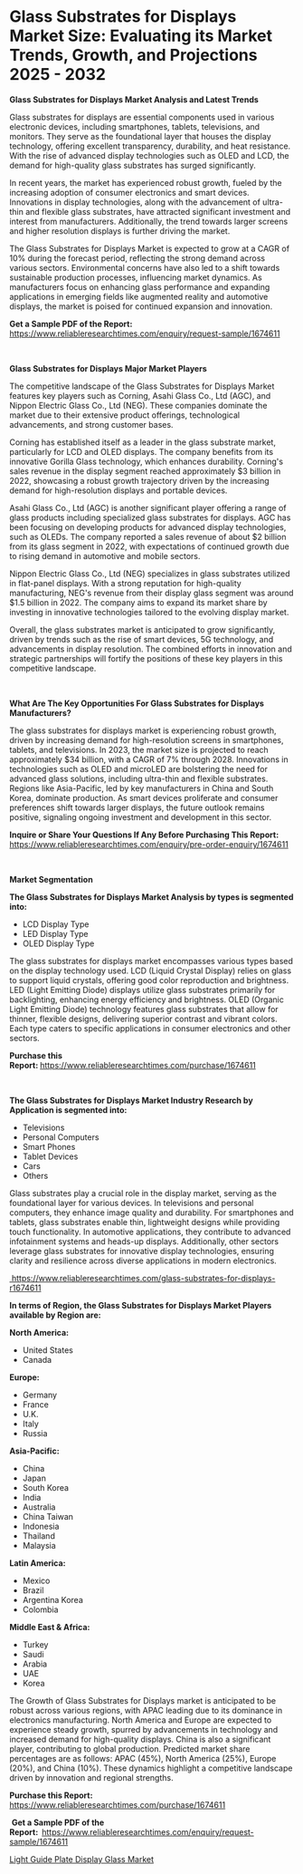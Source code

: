 <p><h1>Glass Substrates for Displays Market Size: Evaluating its Market Trends, Growth, and Projections 2025 - 2032</h1></p><p><strong>Glass Substrates for Displays Market Analysis and Latest Trends</strong></p>
<p><p>Glass substrates for displays are essential components used in various electronic devices, including smartphones, tablets, televisions, and monitors. They serve as the foundational layer that houses the display technology, offering excellent transparency, durability, and heat resistance. With the rise of advanced display technologies such as OLED and LCD, the demand for high-quality glass substrates has surged significantly.</p><p>In recent years, the market has experienced robust growth, fueled by the increasing adoption of consumer electronics and smart devices. Innovations in display technologies, along with the advancement of ultra-thin and flexible glass substrates, have attracted significant investment and interest from manufacturers. Additionally, the trend towards larger screens and higher resolution displays is further driving the market.</p><p>The Glass Substrates for Displays Market is expected to grow at a CAGR of 10% during the forecast period, reflecting the strong demand across various sectors. Environmental concerns have also led to a shift towards sustainable production processes, influencing market dynamics. As manufacturers focus on enhancing glass performance and expanding applications in emerging fields like augmented reality and automotive displays, the market is poised for continued expansion and innovation.</p></p>
<p><strong>Get a Sample PDF of the Report:&nbsp;</strong> <a href="https://www.reliableresearchtimes.com/enquiry/request-sample/1674611?utm_campaign=3004&utm_medium=2&utm_source=Github&utm_content=ia&utm_term=25032025&utm_id=glass-substrates-for-displays">https://www.reliableresearchtimes.com/enquiry/request-sample/1674611</a></p>
<p>&nbsp;</p>
<p><strong>Glass Substrates for Displays Major Market Players</strong></p>
<p><p>The competitive landscape of the Glass Substrates for Displays Market features key players such as Corning, Asahi Glass Co., Ltd (AGC), and Nippon Electric Glass Co., Ltd (NEG). These companies dominate the market due to their extensive product offerings, technological advancements, and strong customer bases.</p><p>Corning has established itself as a leader in the glass substrate market, particularly for LCD and OLED displays. The company benefits from its innovative Gorilla Glass technology, which enhances durability. Corning's sales revenue in the display segment reached approximately $3 billion in 2022, showcasing a robust growth trajectory driven by the increasing demand for high-resolution displays and portable devices.</p><p>Asahi Glass Co., Ltd (AGC) is another significant player offering a range of glass products including specialized glass substrates for displays. AGC has been focusing on developing products for advanced display technologies, such as OLEDs. The company reported a sales revenue of about $2 billion from its glass segment in 2022, with expectations of continued growth due to rising demand in automotive and mobile sectors.</p><p>Nippon Electric Glass Co., Ltd (NEG) specializes in glass substrates utilized in flat-panel displays. With a strong reputation for high-quality manufacturing, NEG's revenue from their display glass segment was around $1.5 billion in 2022. The company aims to expand its market share by investing in innovative technologies tailored to the evolving display market.</p><p>Overall, the glass substrates market is anticipated to grow significantly, driven by trends such as the rise of smart devices, 5G technology, and advancements in display resolution. The combined efforts in innovation and strategic partnerships will fortify the positions of these key players in this competitive landscape.</p></p>
<p>&nbsp;</p>
<p><strong>What Are The Key Opportunities For Glass Substrates for Displays Manufacturers?</strong></p>
<p><p>The glass substrates for displays market is experiencing robust growth, driven by increasing demand for high-resolution screens in smartphones, tablets, and televisions. In 2023, the market size is projected to reach approximately $34 billion, with a CAGR of 7% through 2028. Innovations in technologies such as OLED and microLED are bolstering the need for advanced glass solutions, including ultra-thin and flexible substrates. Regions like Asia-Pacific, led by key manufacturers in China and South Korea, dominate production. As smart devices proliferate and consumer preferences shift towards larger displays, the future outlook remains positive, signaling ongoing investment and development in this sector.</p></p>
<p><strong>Inquire or Share Your Questions If Any Before Purchasing This Report:</strong> <a href="https://www.reliableresearchtimes.com/enquiry/pre-order-enquiry/1674611?utm_campaign=3004&utm_medium=2&utm_source=Github&utm_content=ia&utm_term=25032025&utm_id=glass-substrates-for-displays">https://www.reliableresearchtimes.com/enquiry/pre-order-enquiry/1674611</a></p>
<p>&nbsp;</p>
<p><strong>Market Segmentation</strong></p>
<p><strong>The Glass Substrates for Displays Market Analysis by types is segmented into:</strong></p>
<p><ul><li>LCD Display Type</li><li>LED Display Type</li><li>OLED Display Type</li></ul></p>
<p><p>The glass substrates for displays market encompasses various types based on the display technology used. LCD (Liquid Crystal Display) relies on glass to support liquid crystals, offering good color reproduction and brightness. LED (Light Emitting Diode) displays utilize glass substrates primarily for backlighting, enhancing energy efficiency and brightness. OLED (Organic Light Emitting Diode) technology features glass substrates that allow for thinner, flexible designs, delivering superior contrast and vibrant colors. Each type caters to specific applications in consumer electronics and other sectors.</p></p>
<p><strong>Purchase this Report:&nbsp;</strong><a href="https://www.reliableresearchtimes.com/purchase/1674611?utm_campaign=3004&utm_medium=2&utm_source=Github&utm_content=ia&utm_term=25032025&utm_id=glass-substrates-for-displays">https://www.reliableresearchtimes.com/purchase/1674611</a></p>
<p>&nbsp;</p>
<p><strong>The Glass Substrates for Displays Market Industry Research by Application is segmented into:</strong></p>
<p><ul><li>Televisions</li><li>Personal Computers</li><li>Smart Phones</li><li>Tablet Devices</li><li>Cars</li><li>Others</li></ul></p>
<p><p>Glass substrates play a crucial role in the display market, serving as the foundational layer for various devices. In televisions and personal computers, they enhance image quality and durability. For smartphones and tablets, glass substrates enable thin, lightweight designs while providing touch functionality. In automotive applications, they contribute to advanced infotainment systems and heads-up displays. Additionally, other sectors leverage glass substrates for innovative display technologies, ensuring clarity and resilience across diverse applications in modern electronics.</p></p>
<p><a href="https://www.reliableresearchtimes.com/glass-substrates-for-displays-r1674611?utm_campaign=3004&utm_medium=2&utm_source=Github&utm_content=ia&utm_term=25032025&utm_id=glass-substrates-for-displays">&nbsp;https://www.reliableresearchtimes.com/glass-substrates-for-displays-r1674611</a></p>
<p><strong>In terms of Region, the Glass Substrates for Displays Market Players available by Region are:</strong></p>
<p>
    <p> <strong> North America: </strong>
        <ul>
            <li>United States</li>
            <li>Canada</li>
        </ul>
        </p> 
    <p> <strong> Europe: </strong>
        <ul>
            <li>Germany</li>
            <li>France</li>
            <li>U.K.</li>
            <li>Italy</li>
            <li>Russia</li>
        </ul>
        </p> 
    <p> <strong> Asia-Pacific: </strong>
        <ul>
            <li>China</li>
            <li>Japan</li>
            <li>South Korea</li>
            <li>India</li>
            <li>Australia</li>
            <li>China Taiwan</li>
            <li>Indonesia</li>
            <li>Thailand</li>
            <li>Malaysia</li>
        </ul>
        </p> 
    <p> <strong> Latin America: </strong>
        <ul>
            <li>Mexico</li>
            <li>Brazil</li>
            <li>Argentina Korea</li>
            <li>Colombia</li>
        </ul>
        </p> 
    <p> <strong> Middle East & Africa: </strong>
        <ul>
            <li>Turkey</li>
            <li>Saudi</li>
            <li>Arabia</li>
            <li>UAE</li>
            <li>Korea</li>
        </ul>
    </p>
    </p>
<p><p>The Growth of Glass Substrates for Displays market is anticipated to be robust across various regions, with APAC leading due to its dominance in electronics manufacturing. North America and Europe are expected to experience steady growth, spurred by advancements in technology and increased demand for high-quality displays. China is also a significant player, contributing to global production. Predicted market share percentages are as follows: APAC (45%), North America (25%), Europe (20%), and China (10%). These dynamics highlight a competitive landscape driven by innovation and regional strengths.</p></p>
<p><strong>Purchase this Report: </strong><a href="https://www.reliableresearchtimes.com/purchase/1674611?utm_campaign=3004&utm_medium=2&utm_source=Github&utm_content=ia&utm_term=25032025&utm_id=glass-substrates-for-displays">https://www.reliableresearchtimes.com/purchase/1674611</a></p>
<p>&nbsp;<strong>Get a Sample PDF of the Report:&nbsp;&nbsp;</strong><a href="https://www.reliableresearchtimes.com/enquiry/request-sample/1674611?utm_campaign=3004&utm_medium=2&utm_source=Github&utm_content=ia&utm_term=25032025&utm_id=glass-substrates-for-displays">https://www.reliableresearchtimes.com/enquiry/request-sample/1674611</a></p>
<p><strong></strong></p>
<p><p><a href="https://github.com/nibbsmantji/Market-Research-Report-List-1/blob/main/light-guide-plate-display-glass-market.md?utm_campaign=3004&utm_medium=2&utm_source=Github&utm_content=ia&utm_term=25032025&utm_id=glass-substrates-for-displays">Light Guide Plate Display Glass Market</a></p></p>